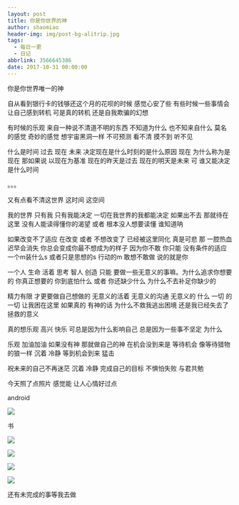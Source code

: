 ```yaml
---
layout: post
title: 你是你世界的神
author: shaomiao
header-img: img/post-bg-alitrip.jpg
tags:
  - 每日一更
  - 日记
abbrlink: 3566645386
date: 2017-10-31 00:00:00
---
```

你是你世界唯一的神

自从看到银行卡的钱够还这个月的花呗的时候 感觉心安了些 有些时候一些事情会让自己感到转机 可是真的转机 还是自我欺骗的幻想

有时候的乐观 来自一种说不清道不明的东西 不知道为什么 也不知来自什么 莫名的感觉 奇妙的感觉 想宇宙黑洞一样 不可预测 看不清 摸不到 听不见

什么是时间 过去 现在 未来 决定现在是什么时刻的是什么原因 现在 为什么称为是现在 那如果说 以现在为基准 现在的昨天是过去 现在的明天是未来 可 谁又能决定是什么时间

。。。

又有点看不清这世界 这时间 这空间

我的世界 只有我 只有我能决定 一切在我世界的我都能决定 如果出不去 那就待在这里 
没有人能读得懂你的渴望 或者 根本没人想要读懂 谁知道呐

如果改变不了适应 在改变 或者 不想改变了 已经被这里同化 真是可悲 那 一腔热血 迟早会消失 你总会变成你最不想成为的样子 因为你不敢 你只能 没有条件的适应 一个m装什么s 或者只是思想的s 行动的m 敢想不敢做 说的就是你 

一个人 生命 活着 思考 智人 创造 只能 要做一些无意义的事嘛。为什么追求你想要的 你真正想要的 你到底怕什么 或者 你还缺少什么 为什么不去补足你缺少的

精力有限 才更要做自己想做的 无意义的活着 无意义的沟通 无意义的 什么 一切 的一切 让我困在这里 如果真的 有神的话 为什么不救我逃出困境 还是我已经失去了拯救的意义

真的想乐观 高兴 快乐 可总是因为什么影响自己 总是因为一些事不坚定 为什么

乐观 加油加油 如果没有神 那就做自己的神 在机会没到来是 等待机会 像等待猎物的狼一样 沉着 冷静 等到机会到来 猛击

祝未来的自己不再迷茫 沉着 冷静 完成自己的目标 不惧怕失败 与君共勉

今天照了点照片 感觉能 让人心情好过点

android

![](https://shaomiao.github.io/img/in-post/diary/diary-4.jpg)

书

![](https://shaomiao.github.io/img/in-post/diary/diary-5.jpg)

![](https://shaomiao.github.io/img/in-post/diary/diary-6.jpg)

![](https://shaomiao.github.io/img/in-post/diary/diary-7.jpg)

![](https://shaomiao.github.io/img/in-post/diary/diary-8.jpg)

还有未完成的事等我去做